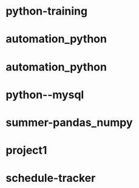 # python-training
# automation_python
# automation_python
# python--mysql
# summer-pandas_numpy
# project1
# schedule-tracker
